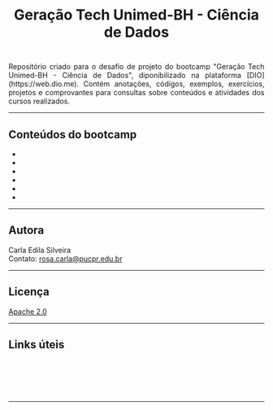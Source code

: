 # <p align="center"> Geração Tech Unimed-BH - Ciência de Dados </p>

<p align="center"><img src=" " width="200"></p>  

<p align="justify">  
Repositório criado para o desafio de projeto do bootcamp "Geração Tech Unimed-BH - Ciência de Dados", diponibilizado na plataforma [DIO](https://web.dio.me). Contém anotações, códigos, exemplos, exercícios, projetos e comprovantes para consultas sobre conteúdos e atividades dos cursos realizados.  </p>

---  

## Conteúdos do bootcamp  
-
-
-
-
-
-

---  

## Autora  
Carla Edila Silveira  
Contato: rosa.carla@pucpr.edu.br  

---  

## Licença  
[Apache 2.0](https://choosealicense.com/licenses/apache-2.0/)   

---  

## Links úteis  
[]()  
[]()  
[]()  
[]()  
[]()  

---  
